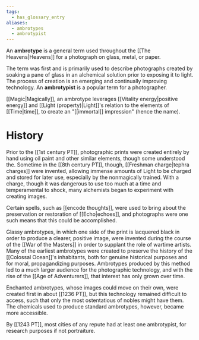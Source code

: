 ```yaml
---
tags:
  - has_glossary_entry
aliases:
  - ambrotypes
  - ambrotypist
---
```



An **ambrotype** is a general term used throughout the [[The Heavens|Heavens]] for a photograph on glass, metal, or paper. 

The term was first and is primarily used to describe photographs created by soaking a pane of glass in an alchemical solution prior to exposing it to light. The process of creation is an emerging and continually improving technology. An **ambrotypist** is a popular term for a photographer.

[[Magic|Magically]], an ambrotype leverages [[Vitality energy|positive energy]] and [[Light (property)|Light]]'s relation to the elements of [[Time|time]], to create an "[[immortal]] impression" (hence the name).

# History
Prior to the [[1st century PT]], photographic prints were created entirely by hand using oil paint and other similar elements, though some understood the. Sometime in the [[8th century PT]], though, [[Freshman charge|tephra charges]] were invented, allowing immense amounts of Light to be charged and stored for later use, especially by the nonmagically trained. With a charge, though it was dangerous to use too much at a time and temperamental to shock, many alchemists began to experiment with creating images.

Certain spells, such as [[encode thoughts]], were used to bring about the preservation or restoration of [[Echo|echoes]], and photographs were one such means that this could be accomplished.

Glassy ambrotypes, in which one side of the print is lacquered black in order to produce a clearer, positive image, were invented during the course of the [[War of the Masters]] in order to supplant the role of wartime artists. Many of the earliest ambrotypes were created to preserve the history of the [[Colossal Ocean]]'s inhabitants, both for genuine historical purposes and for moral, propagandizing purposes. Ambrotypes produced by this method led to a much larger audience for the photographic technology, and with the rise of the [[Age of Adventurers]], that interest has only grown over time.

Enchanted ambrotypes, whose images could move on their own, were created first in about [[1236 PT]], but this technology remained difficult to access, such that only the most ostentatious of nobles might have them. The chemicals used to produce standard ambrotypes, however, became more accessible. 

By [[1243 PT]], most cities of any repute had at least one ambrotypist, for research purposes if not portraiture.